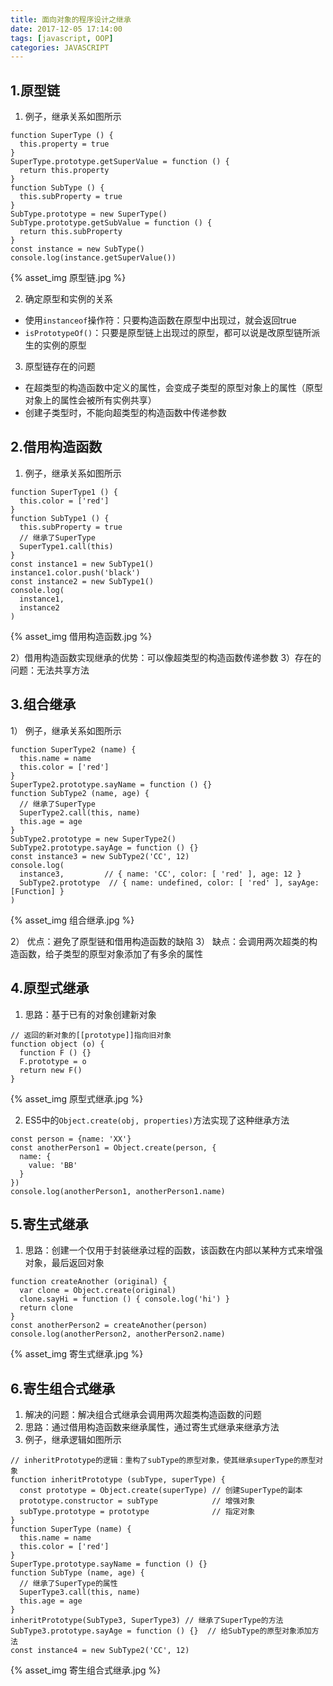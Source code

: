 ```yaml
---
title: 面向对象的程序设计之继承
date: 2017-12-05 17:14:00
tags: [javascript, OOP]
categories: JAVASCRIPT
---
```


## 1.原型链
1) 例子，继承关系如图所示
  ```
  function SuperType () {
    this.property = true
  }
  SuperType.prototype.getSuperValue = function () {
    return this.property
  }
  function SubType () {
    this.subProperty = true
  }
  SubType.prototype = new SuperType()
  SubType.prototype.getSubValue = function () {
    return this.subProperty
  }
  const instance = new SubType()
  console.log(instance.getSuperValue())
  ```

<div style="max-width:680px">
{% asset_img 原型链.jpg %}
</div>

2) 确定原型和实例的关系
  * 使用`instanceof`操作符：只要构造函数在原型中出现过，就会返回true
  * `isPrototypeOf()`：只要是原型链上出现过的原型，都可以说是改原型链所派生的实例的原型

3) 原型链存在的问题
  * 在超类型的构造函数中定义的属性，会变成子类型的原型对象上的属性（原型对象上的属性会被所有实例共享）
  * 创建子类型时，不能向超类型的构造函数中传递参数

## 2.借用构造函数
1) 例子，继承关系如图所示
```
function SuperType1 () {
  this.color = ['red']
}
function SubType1 () {
  this.subProperty = true
  // 继承了SuperType
  SuperType1.call(this)
}
const instance1 = new SubType1()
instance1.color.push('black')
const instance2 = new SubType1()
console.log(
  instance1,
  instance2
)
```
<div style="max-width:580px">
{% asset_img 借用构造函数.jpg %}
</div>

2）借用构造函数实现继承的优势：可以像超类型的构造函数传递参数
3）存在的问题：无法共享方法

## 3.组合继承
1） 例子，继承关系如图所示
```
function SuperType2 (name) {
  this.name = name
  this.color = ['red']
}
SuperType2.prototype.sayName = function () {}
function SubType2 (name, age) {
  // 继承了SuperType
  SuperType2.call(this, name)
  this.age = age
}
SubType2.prototype = new SuperType2()
SubType2.prototype.sayAge = function () {}
const instance3 = new SubType2('CC', 12)
console.log(
  instance3,         // { name: 'CC', color: [ 'red' ], age: 12 }
  SubType2.prototype  // { name: undefined, color: [ 'red' ], sayAge: [Function] }
)
```

<div style="max-width:600px">
{% asset_img 组合继承.jpg %}
</div>

2） 优点：避免了原型链和借用构造函数的缺陷
3） 缺点：会调用两次超类的构造函数，给子类型的原型对象添加了有多余的属性

## 4.原型式继承
1) 思路：基于已有的对象创建新对象
```
// 返回的新对象的[[prototype]]指向旧对象
function object (o) {
  function F () {}
  F.prototype = o
  return new F()
}
```
<div style="max-width:480px">
{% asset_img 原型式继承.jpg %}
</div>

2) ES5中的`Object.create(obj, properties)`方法实现了这种继承方法
```
const person = {name: 'XX'}
const anotherPerson1 = Object.create(person, {
  name: {
    value: 'BB'
  }
})
console.log(anotherPerson1, anotherPerson1.name)
```

## 5.寄生式继承
1) 思路：创建一个仅用于封装继承过程的函数，该函数在内部以某种方式来增强对象，最后返回对象
```
function createAnother (original) {
  var clone = Object.create(original)
  clone.sayHi = function () { console.log('hi') }
  return clone
}
const anotherPerson2 = createAnother(person)
console.log(anotherPerson2, anotherPerson2.name)
```
<div style="max-width:600px">
{% asset_img 寄生式继承.jpg %}
</div>

## 6.寄生组合式继承
1) 解决的问题：解决组合式继承会调用两次超类构造函数的问题
2) 思路：通过借用构造函数来继承属性，通过寄生式继承来继承方法
3) 例子，继承逻辑如图所示
```
// inheritPrototype的逻辑：重构了subType的原型对象，使其继承superType的原型对象
function inheritPrototype (subType, superType) {
  const prototype = Object.create(superType) // 创建SuperType的副本
  prototype.constructor = subType            // 增强对象
  subType.prototype = prototype              // 指定对象
}
function SuperType (name) {
  this.name = name
  this.color = ['red']
}
SuperType.prototype.sayName = function () {}
function SubType (name, age) {
  // 继承了SuperType的属性
  SuperType3.call(this, name)
  this.age = age
}
inheritPrototype(SubType3, SuperType3) // 继承了SuperType的方法
SubType3.prototype.sayAge = function () {}  // 给SubType的原型对象添加方法
const instance4 = new SubType2('CC', 12)
```
<div style="max-width:680px">
{% asset_img 寄生组合式继承.jpg %}
</div>
